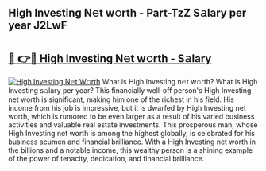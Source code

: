 ## High Investing N𝚎t w𝚘rth - Part-TzZ S𝚊lary per year J2LwF

# <h2><a href="http://gc4ep3.nevu.top/?p=High+Investing">🔗 👉🔴 High Investing N𝚎t w𝚘rth - S𝚊lary</a></h2>

[![High Investing N𝚎t W𝚘rth](https://i.imgur.com/Oavwk0R.jpeg)](http://gc4ep3.nevu.top/?p=High+Investing)
What is High Investing n𝚎t w𝚘rth? What is High Investing s𝚊lary per year?
This financially well-off person's High Investing net worth is significant, making him one of the richest in his field. His income from his job is impressive, but it is dwarfed by High Investing net worth, which is rumored to be even larger as a result of his varied business activities and valuable real estate investments. This prosperous man, whose High Investing net worth is among the highest globally, is celebrated for his business acumen and financial brilliance. With a High Investing net worth in the billions and a notable income, this wealthy person is a shining example of the power of tenacity, dedication, and financial brilliance.
